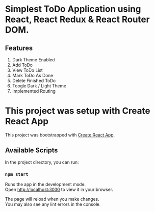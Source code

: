 # Simplest ToDo Application using React, React Redux & React Router DOM.

## Features

1. Dark Theme Enabled
2. Add ToDo
3. View ToDo List
4. Mark ToDo As Done
5. Delete Finished ToDo
6. Toogle Dark / Light Theme
7. Implemented Routing

# This project was setup with Create React App

This project was bootstrapped with [Create React App](https://github.com/facebook/create-react-app).

## Available Scripts

In the project directory, you can run:

### `npm start`

Runs the app in the development mode.\
Open [http://localhost:3000](http://localhost:3000) to view it in your browser.

The page will reload when you make changes.\
You may also see any lint errors in the console.